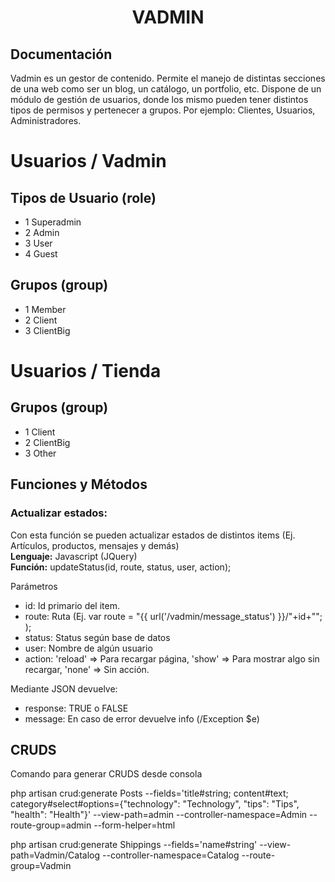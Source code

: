 <h1 align="center">VADMIN</h1>

## Documentación

Vadmin es un gestor de contenido. Permite el manejo de distintas secciones de una web como ser un blog, un catálogo, un portfolio, etc. Dispone de un módulo de gestión de usuarios, donde los mismo pueden tener distintos tipos de permisos y pertenecer a grupos. Por ejemplo: Clientes, Usuarios, Administradores.

# Usuarios / Vadmin
## Tipos de Usuario (role)
- 1 Superadmin 
- 2 Admin 
- 3 User 
- 4 Guest

## Grupos (group)
- 1 Member
- 2 Client
- 3 ClientBig

# Usuarios / Tienda
## Grupos (group)
- 1 Client
- 2 ClientBig
- 3 Other

## Funciones y Métodos

### Actualizar estados:
Con esta función se pueden actualizar estados de distintos items (Ej. Artículos, productos, mensajes y demás) <br>
<b>Lenguaje:</b> Javascript (JQuery) <br>
<b>Función:</b> updateStatus(id, route, status, user, action);

Parámetros <br>
- id: Id primario del item. <br>
- route: Ruta (Ej. var route  = "{{ url('/vadmin/message_status') }}/"+id+""; ); <br>
- status: Status según base de datos <br>
- user: Nombre de algún usuario <br>
- action: 'reload' => Para recargar página, 'show' => Para mostrar algo sin recargar, 'none' => Sin acción. <br>

Mediante JSON devuelve: <br>
- response: TRUE o FALSE <br>
- message: En caso de error devuelve info (/Exception $e) <br>

## CRUDS
Comando para generar CRUDS desde consola

php artisan crud:generate Posts --fields='title#string; content#text; category#select#options={"technology": "Technology", "tips": "Tips", "health": "Health"}' --view-path=admin --controller-namespace=Admin --route-group=admin --form-helper=html

php artisan crud:generate Shippings --fields='name#string' --view-path=Vadmin/Catalog --controller-namespace=Catalog --route-group=Vadmin
